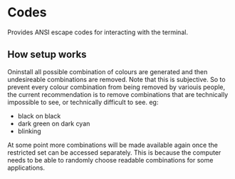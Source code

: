 # Codes

Provides ANSI escape codes for interacting with the terminal.

## How setup works

Oninstall all possible combination of colours are generated and then undesireable combinations are removed. Note that this is subjective. So to prevent every colour combination from being removed by variouis people, the current recommendation is to remove combinations that are technically impossible to see, or technically difficult to see. eg:

* black on black
* dark green on dark cyan
* blinking

At some point more combinations will be made available again once the restricted set can be accessed separately. This is because the computer needs to be able to randomly choose readable combinations for some applications.
